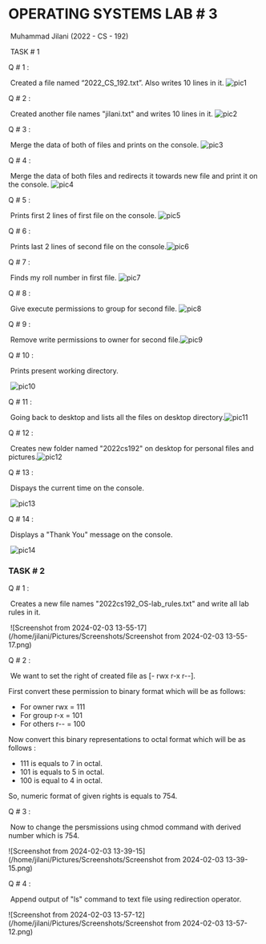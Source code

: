 #                        	     OPERATING SYSTEMS LAB # 3

​				Muhammad Jilani (2022 - CS - 192)

​							    TASK  #  1 	 

Q # 1 : 

​	Created a file named “2022_CS_192.txt”. Also writes 10 lines in it.	![pic1](/home/jilani/Desktop/lab2/task1/screenshots/pic1.png)

Q # 2 : 

​	Created another file names "jilani.txt" and writes 10 lines in it.	![pic2](/home/jilani/Desktop/lab2/task1/screenshots/pic2.png)



Q # 3 : 

​	Merge the data of both of files and prints on the console.	![pic3](/home/jilani/Desktop/lab2/task1/screenshots/pic3.png)



Q # 4 : 

​	Merge the data of both files and redirects it towards new file and print it on the console.	![pic4](/home/jilani/Desktop/lab2/task1/screenshots/pic4.png)



Q # 5 : 

​	Prints first 2 lines of first file on the console.	![pic5](/home/jilani/Desktop/lab2/task1/screenshots/pic5.png)



Q # 6 : 

​	Prints last 2 lines of second file on the console.![pic6](/home/jilani/Desktop/lab2/task1/screenshots/pic6.png)



Q # 7 : 

​	Finds my roll number in first file.	![pic7](/home/jilani/Desktop/lab2/task1/screenshots/pic7.png)



Q # 8 : 

​	Give execute permissions to group for second file.	![pic8](/home/jilani/Desktop/lab2/task1/screenshots/pic8.png)



Q # 9 : 

​	Remove write permissions to owner for second file.![pic9](/home/jilani/Desktop/lab2/task1/screenshots/pic9.png)



Q # 10 : 

​	Prints present working directory.

​	![pic10](/home/jilani/Desktop/lab2/task1/screenshots/pic10.png)



Q # 11 : 

​	Going back to desktop and lists all the files on desktop directory.![pic11](/home/jilani/Desktop/lab2/task1/screenshots/pic11.png)



Q # 12 : 

​		Creates new folder named "2022cs192" on desktop for personal files and pictures.![pic12](/home/jilani/Desktop/lab2/task1/screenshots/pic12.png)



Q # 13 : 

​	Dispays the current time on the console.

​	![pic13](/home/jilani/Desktop/lab2/task1/screenshots/pic13.png)



Q # 14 : 

​	Displays a "Thank You" message on the console.

​	![pic14](/home/jilani/Desktop/lab2/task1/screenshots/pic14.png)



### 						   	TASK  #  2  

Q # 1 : 						

​	Creates a new file names "2022cs192_OS-lab_rules.txt" and write all lab rules in it.	

​	![Screenshot from 2024-02-03 13-55-17](/home/jilani/Pictures/Screenshots/Screenshot from 2024-02-03 13-55-17.png)



Q # 2 : 

​	We want to set the right of created file as [- rwx r-x r--].

First convert these permission to binary format which will be as follows:

- For owner rwx = 111
- For group r-x = 101
- For others r-- = 100

Now convert this binary representations to octal format which will be as follows : 

- 111 is equals to 7 in octal.
- 101 is equals to 5 in octal.
- 100 is equal to 4 in octal.

 So, numeric format of given rights is equals to 754.

Q # 3 : 

​	Now to change the persmissions using chmod command with derived number which is 754.

![Screenshot from 2024-02-03 13-39-15](/home/jilani/Pictures/Screenshots/Screenshot from 2024-02-03 13-39-15.png)

Q # 4 : 

​	Append output of "ls" command to text file using redirection operator.

![Screenshot from 2024-02-03 13-57-12](/home/jilani/Pictures/Screenshots/Screenshot from 2024-02-03 13-57-12.png)







​	

​	